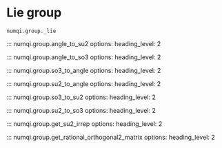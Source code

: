 # Lie group

`numqi.group._lie`

::: numqi.group.angle_to_su2
    options:
      heading_level: 2

::: numqi.group.angle_to_so3
    options:
      heading_level: 2

::: numqi.group.so3_to_angle
    options:
      heading_level: 2

::: numqi.group.su2_to_angle
    options:
      heading_level: 2

::: numqi.group.so3_to_su2
    options:
      heading_level: 2

::: numqi.group.su2_to_so3
    options:
      heading_level: 2

::: numqi.group.get_su2_irrep
    options:
      heading_level: 2

::: numqi.group.get_rational_orthogonal2_matrix
    options:
      heading_level: 2
